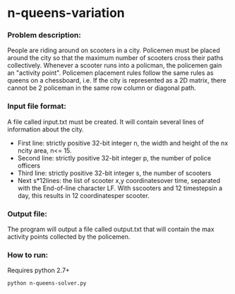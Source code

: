 # n-queens-variation

### Problem description:
People are riding around on scooters in a city. Policemen must be placed around the city so that the maximum number of scooters cross their paths collectively. Whenever a scooter runs into a policman, the policemen gain an "activity point". Policemen placement rules follow the same rules as queens on a chessboard, i.e. If the city is represented as a 2D matrix, there cannot be 2 policeman in the same row column or diagonal path.

### Input file format:
A file called input.txt must be created. It will contain several lines of information about the city. 
<ul>
  <li>First line: strictly positive 32-bit integer n, the width and height of the nx ncity area, n<= 15.</li>
                                                                                                       <li>Second line: strictly positive 32-bit integer p, the number of police officers</li>
  <li>Third line: strictly positive 32-bit integer s, the number of scooters</li>
  <li>Next s*12lines: the list of scooter x,y coordinatesover time, separated with the End-of-line character LF.  With sscooters and 12 timestepsin a day, this results in 12 coordinatesper scooter.</li>
</ul>

### Output file:
The program will output a file called output.txt that will contain the max activity points collected by the policemen.   

### How to run:
Requires python 2.7+

`python n-queens-solver.py`
